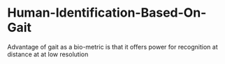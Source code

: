 Human-Identification-Based-On-Gait
==================================

Advantage of gait as a bio-metric is that it offers power for recognition at distance at at low resolution   
